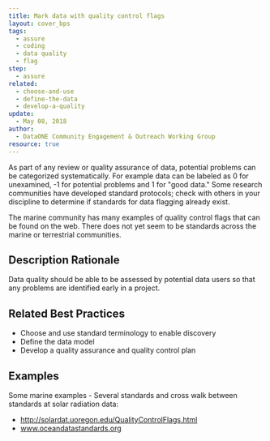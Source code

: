 ```yaml
---
title: Mark data with quality control flags
layout: cover_bps
tags:
  - assure
  - coding
  - data quality
  - flag
step:
  - assure
related:
  - choose-and-use
  - define-the-data
  - develop-a-quality
update:
  - May 08, 2018
author:
  - DataONE Community Engagement & Outreach Working Group
resource: true
---
```




As part of any review or quality assurance of data, potential problems can be categorized systematically. For example data can be labeled as 0 for unexamined, -1 for potential problems and 1 for "good data." Some research communities have developed standard protocols; check with others in your discipline to determine if standards for data flagging already exist.

The marine community has many examples of quality control flags that can be found on the web. There does not yet seem to be standards across the marine or terrestrial communities.

## Description Rationale

Data quality should be able to be assessed by potential data users so that any problems are identified early in a project.

## Related Best Practices

- Choose and use standard terminology to enable discovery
- Define the data model
- Develop a quality assurance and quality control plan

## Examples

Some marine examples - Several standards and cross walk between standards at
solar radiation data:
- http://solardat.uoregon.edu/QualityControlFlags.html
- www.oceandatastandards.org
